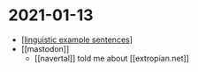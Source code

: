 # 2021-01-13

- [[linguistic example sentences]]
- [[mastodon]]
  - [[navertal]] told me about [[extropian.net]]

[//begin]: # "Autogenerated link references for markdown compatibility"
[linguistic example sentences]: linguistic-example-sentences "Linguistic Example Sentences"
[//end]: # "Autogenerated link references"